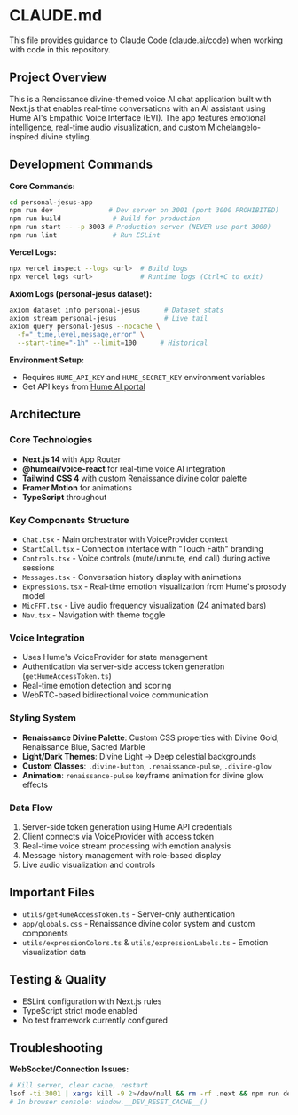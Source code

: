 # CLAUDE.md

This file provides guidance to Claude Code (claude.ai/code) when working with code in this repository.

## Project Overview

This is a Renaissance divine-themed voice AI chat application built with Next.js that enables real-time conversations with an AI assistant using Hume AI's Empathic Voice Interface (EVI). The app features emotional intelligence, real-time audio visualization, and custom Michelangelo-inspired divine styling.

## Development Commands

**Core Commands:**
```bash
cd personal-jesus-app
npm run dev              # Dev server on 3001 (port 3000 PROHIBITED)
npm run build             # Build for production
npm run start -- -p 3003 # Production server (NEVER use port 3000)
npm run lint              # Run ESLint
```

**Vercel Logs:**
```bash
npx vercel inspect --logs <url>  # Build logs
npx vercel logs <url>            # Runtime logs (Ctrl+C to exit)
```

**Axiom Logs (personal-jesus dataset):**
```bash
axiom dataset info personal-jesus      # Dataset stats
axiom stream personal-jesus            # Live tail
axiom query personal-jesus --nocache \
  -f="_time,level,message,error" \
  --start-time="-1h" --limit=100      # Historical
```

**Environment Setup:**
- Requires `HUME_API_KEY` and `HUME_SECRET_KEY` environment variables
- Get API keys from [Hume AI portal](https://beta.hume.ai/settings/keys)

## Architecture

### Core Technologies
- **Next.js 14** with App Router
- **@humeai/voice-react** for real-time voice AI integration
- **Tailwind CSS 4** with custom Renaissance divine color palette
- **Framer Motion** for animations
- **TypeScript** throughout

### Key Components Structure
- `Chat.tsx` - Main orchestrator with VoiceProvider context
- `StartCall.tsx` - Connection interface with "Touch Faith" branding
- `Controls.tsx` - Voice controls (mute/unmute, end call) during active sessions
- `Messages.tsx` - Conversation history display with animations
- `Expressions.tsx` - Real-time emotion visualization from Hume's prosody model
- `MicFFT.tsx` - Live audio frequency visualization (24 animated bars)
- `Nav.tsx` - Navigation with theme toggle

### Voice Integration
- Uses Hume's VoiceProvider for state management
- Authentication via server-side access token generation (`getHumeAccessToken.ts`)
- Real-time emotion detection and scoring
- WebRTC-based bidirectional voice communication

### Styling System
- **Renaissance Divine Palette**: Custom CSS properties with Divine Gold, Renaissance Blue, Sacred Marble
- **Light/Dark Themes**: Divine Light → Deep celestial backgrounds
- **Custom Classes**: `.divine-button`, `.renaissance-pulse`, `.divine-glow`
- **Animation**: `renaissance-pulse` keyframe animation for divine glow effects

### Data Flow
1. Server-side token generation using Hume API credentials
2. Client connects via VoiceProvider with access token
3. Real-time voice stream processing with emotion analysis
4. Message history management with role-based display
5. Live audio visualization and controls

## Important Files
- `utils/getHumeAccessToken.ts` - Server-only authentication
- `app/globals.css` - Renaissance divine color system and custom components
- `utils/expressionColors.ts` & `utils/expressionLabels.ts` - Emotion visualization data

## Testing & Quality
- ESLint configuration with Next.js rules
- TypeScript strict mode enabled
- No test framework currently configured

## Troubleshooting

**WebSocket/Connection Issues:**
```bash
# Kill server, clear cache, restart
lsof -ti:3001 | xargs kill -9 2>/dev/null && rm -rf .next && npm run dev -- --port 3001
# In browser console: window.__DEV_RESET_CACHE__()
```